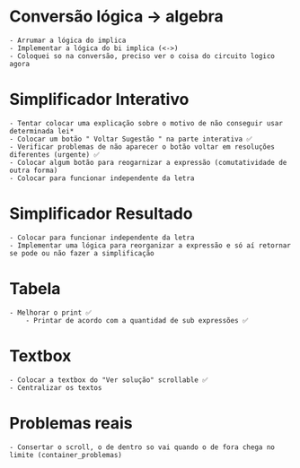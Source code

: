 # Conversão lógica -> algebra
    - Arrumar a lógica do implica
    - Implementar a lógica do bi implica (<->)
    - Coloquei so na conversão, preciso ver o coisa do circuito logico agora


# Simplificador Interativo
    - Tentar colocar uma explicação sobre o motivo de não conseguir usar determinada lei*
    - Colocar um botão " Voltar Sugestão " na parte interativa ✅
    - Verificar problemas de não aparecer o botão voltar em resoluções diferentes (urgente) ✅
    - Colocar algum botão para reogarnizar a expressão (comutatividade de outra forma)
    - Colocar para funcionar independente da letra

# Simplificador Resultado
    - Colocar para funcionar independente da letra
    - Implementar uma lógica para reorganizar a expressão e só aí retornar se pode ou não fazer a simplificação

# Tabela
    - Melhorar o print ✅
        - Printar de acordo com a quantidad de sub expressões ✅

# Textbox
    - Colocar a textbox do "Ver solução" scrollable ✅
    - Centralizar os textos

# Problemas reais
    - Consertar o scroll, o de dentro so vai quando o de fora chega no limite (container_problemas)

